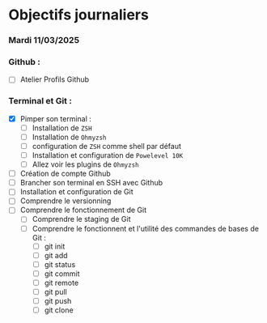 # Objectifs journaliers

### Mardi 11/03/2025

### Github :
- [ ] Atelier Profils Github

### Terminal et Git :
- [x] Pimper son terminal : 
    - [ ] Installation de `ZSH`
    - [ ] Installation de `Ohmyzsh`
    - [ ] configuration de `ZSH` comme shell par défaut
    - [ ] Installation et configuration de `Powelevel 10K`
    - [ ] Allez voir les plugins de `Ohmyzsh`
- [ ] Création de compte Github
- [ ] Brancher son terminal en SSH avec Github
- [ ] Installation et configuration de Git
- [ ] Comprendre le versionning
- [ ] Comprendre le fonctionnement de Git
  - [ ] Comprendre le staging de Git
  - [ ] Comprendre le fonctionnent et l'utilité des commandes de bases de Git :
    - [ ] git init
    - [ ] git add
    - [ ] git status
    - [ ] git commit
    - [ ] git remote
    - [ ] git pull
    - [ ] git push
    - [ ] git clone
